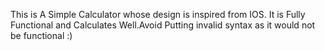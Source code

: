 This is A Simple Calculator whose design is inspired from IOS. It is Fully Functional and Calculates Well.Avoid Putting invalid syntax as it would not be functional :)
